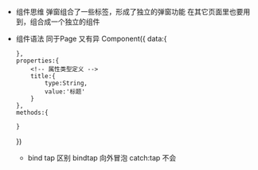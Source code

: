 - 组件思维
  弹窗组合了一些标签，形成了独立的弹窗功能
  在其它页面里也要用到，组合成一个独立的组件
  <dialog />
  页面由组件拼装而成。

- 组件语法
  同于Page 又有异
  Component({
      data:{

      },
      properties:{
          <!-- 属性类型定义 -->
          title:{
              type:String,
              value:'标题'
          }
      },
      methods:{

      }
  })

  - bind tap 区别
    bindtap 向外冒泡
    catch:tap 不会